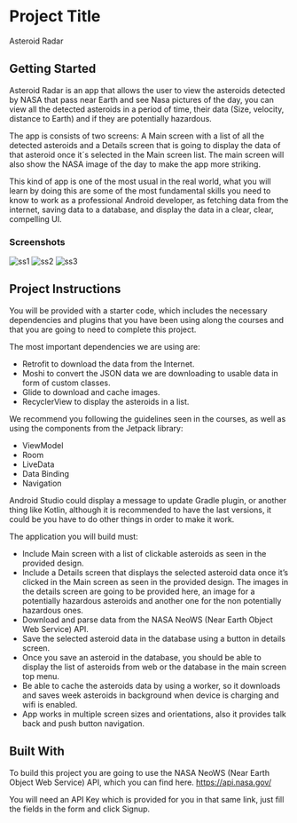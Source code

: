 # Project Title

Asteroid Radar

## Getting Started

Asteroid Radar is an app that allows the user to view the asteroids detected by NASA that pass near Earth and see Nasa pictures of the day, you can view all the detected asteroids in a period of time, their data (Size, velocity, distance to Earth) and if they are potentially hazardous.

The app is consists of two screens: A Main screen with a list of all the detected asteroids and a Details screen that is going to display the data of that asteroid once it´s selected in the Main screen list. The main screen will also show the NASA image of the day to make the app more striking.

This kind of app is one of the most usual in the real world, what you will learn by doing this are some of the most fundamental skills you need to know to work as a professional Android developer, as fetching data from the internet, saving data to a database, and display the data in a clear, clear, compelling UI.

### Screenshots

![ss1]([http://url/to/img.png](https://udacity-reviews-uploads.s3.us-west-2.amazonaws.com/_attachments/26643/1664728012/main.png))
![ss2]([http://url/to/img.png](https://udacity-reviews-uploads.s3.us-west-2.amazonaws.com/_attachments/26643/1664728022/detail.png))
![ss3]([http://url/to/img.png](https://udacity-reviews-uploads.s3.us-west-2.amazonaws.com/_attachments/26643/1664728101/internet.png))

## Project Instructions

You will be provided with a starter code, which includes the necessary dependencies and plugins that you have been using along the courses and that you are going to need to complete this project.

The most important dependencies we are using are:
+ Retrofit to download the data from the Internet.
+ Moshi to convert the JSON data we are downloading to usable data in form of custom classes.
+ Glide to download and cache images.
+ RecyclerView to display the asteroids in a list.

We recommend you following the guidelines seen in the courses, as well as using the components from the Jetpack library:
+ ViewModel
+ Room
+ LiveData
+ Data Binding
+ Navigation

Android Studio could display a message to update Gradle plugin, or another thing like Kotlin, although it is recommended to have the last versions, it could be you have to do other things in order to make it work.

The application you will build must:
+ Include Main screen with a list of clickable asteroids as seen in the provided design.
+ Include a Details screen that displays the selected asteroid data once it’s clicked in the Main screen as seen in the provided design. The images in the details screen are going to be provided here, an image for a potentially hazardous asteroids and another one for the non potentially hazardous ones.
+ Download and parse data from the NASA NeoWS (Near Earth Object Web Service) API.
+ Save the selected asteroid data in the database using a button in details screen.
+ Once you save an asteroid in the database, you should be able to display the list of asteroids from web or the database in the main screen top menu.
+ Be able to cache the asteroids data by using a worker, so it downloads and saves week asteroids in background when device is charging and wifi is enabled.
+ App works in multiple screen sizes and orientations, also it provides talk back and push button navigation.

## Built With
To build this project you are going to use the NASA NeoWS (Near Earth Object Web Service) API, which you can find here. https://api.nasa.gov/

You will need an API Key which is provided for you in that same link, just fill the fields in the form and click Signup.
